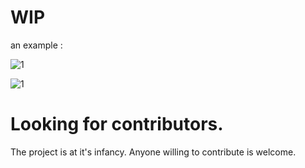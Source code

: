 # WIP

 an example :
 
 ![1](https://user-images.githubusercontent.com/61817579/149820853-b18b05d5-e688-4cb7-80d9-f37154b6b085.PNG)

 
![1](https://user-images.githubusercontent.com/61817579/149820951-7a3945f2-03a6-41ee-a495-4461af0ee29d.PNG)


# Looking for contributors.

The project is at it's infancy. Anyone willing to contribute is welcome.
